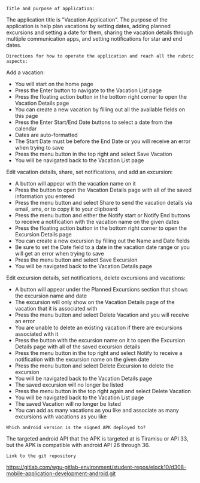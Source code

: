``Title and purpose of application:`` 

The application title is "Vacation Application". The purpose of the application is help plan
vacations by setting dates, adding planned excursions and setting a date for them, sharing the
vacation details through multiple communication apps, and setting notifications for star and end 
dates.

``Directions for how to operate the application and reach all the rubric aspects:``

Add a vacation:
- You will start on the home page
- Press the Enter button to navigate to the Vacation List page
- Press the floating action button in the bottom right corner to open the Vacation Details page
- You can create a new vacation by filling out all the available fields on this page
- Press the Enter Start/End Date buttons to select a date from the calendar
- Dates are auto-formatted
- The Start Date must be before the End Date or you will receive an error when trying to save
- Press the menu button in the top right and select Save Vacation
- You will be navigated back to the Vacation List page

Edit vacation details, share, set notifications, and add an excursion:
- A button will appear with the vacation name on it
- Press the button to open the Vacation Details page with all of the saved information you entered
- Press the menu button and select Share to send the vacation details via email, sms, or to copy it to your clipboard
- Press the menu button and either the Notify start or Notify End buttons to receive a notification with the vacation name on the given dates
- Press the floating action button in the bottom right corner to open the Excursion Details page
- You can create a new excursion by filling out the Name and Date fields
- Be sure to set the Date field to a date in the vacation date range or you will get an error when trying to save
- Press the menu button and select Save Excursion
- You will be navigated back to the Vacation Details page

Edit excursion details, set notifications, delete excursions and vacations:
- A button will appear under the Planned Excursions section that shows the excursion name and date
- The excursion will only show on the Vacation Details page of the vacation that it is associated with
- Press the menu button and select Delete Vacation and you will receive an error
- You are unable to delete an existing vacation if there are excursions associated with it
- Press the button with the excursion name on it to open the Excursion Details page with all of the saved excursion details
- Press the menu button in the top right and select Notify to receive a notification with the excursion name on the given date
- Press the menu button and select Delete Excursion to delete the excursion
- You will be navigated back to the Vacation Details page
- The saved excursion will no longer be listed
- Press the menu button in the top right again and select Delete Vacation
- You will be navigated back to the Vacation List page
- The saved Vacation will no longer be listed
- You can add as many vacations as you like and associate as many excursions with vacations as you like

``Which android version is the signed APK deployed to?``

The targeted android API that the APK is targeted at is Tiramisu or API 33, but the APK is compatible with 
android API 26 through 36.

``Link to the git repository``

https://gitlab.com/wgu-gitlab-environment/student-repos/elock10/d308-mobile-application-development-android.git